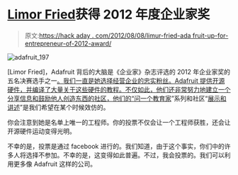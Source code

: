 # [Limor Fried](阿达果)获得 2012 年度企业家奖

> 原文:[https://hack aday . com/2012/08/08/limur-fried-ada fruit-up-for-entrepreneur-of-2012-award/](https://hackaday.com/2012/08/08/limur-fried-adafruit-up-for-entrepreneur-of-2012-award/)

![](../Images/e6a82745e9776d675a070114efdb7b7c.png "adafruit_197")

[Limor Fried]，Adafruit 背后的大脑是《企业家》杂志评选的 2012 年企业家奖的五名决赛选手之一[。我们一直是她选择经营企业的忠实粉丝。Adafruit 提供开源硬件，并编译了大量关于这些硬件的教程。不仅如此，他们还非常努力地建立一个分享信息和鼓励他人创造东西的社区，他们的“](http://www.entrepreneur.com/e2012)[问一个教育家](https://www.adafruit.com/blog/2012/08/06/ask-an-educator-can-3-3vdc-5vdc-and-9vdc-share-a-common-ground/)”系列和社区“[展示和讲述](https://www.adafruit.com/blog/2012/08/04/show-and-tell-842012-video/)”是我们希望在某个时候效仿的。

你会注意到她是名单上唯一的工程师。你的投票不仅会让一个工程师获胜，还会让开源硬件运动变得光明。

不幸的是，投票是通过 facebook 进行的。我们知道，由于这个事实，你们中的许多人将选择不参加。不幸的是，这变得如此普遍。不过，我会投票的。我们可以利用更多像 Adafruit 这样的公司。